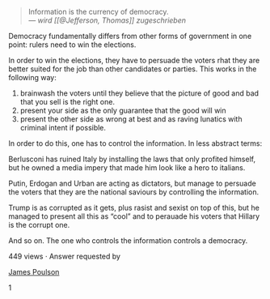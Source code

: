 > Information is the currency of democracy.
> <br>
> <cite> &mdash; wird [[@Jefferson, Thomas]] zugeschrieben</cite>



Democracy fundamentally differs from other forms of government in one point: rulers need to win the elections.

In order to win the elections, they have to persuade the voters rhat they are better suited for the job than other candidates or parties. This works in the following way:

1.  brainwash the voters until they believe that the picture of good and bad that you sell is the right one.
2.  present your side as the only guarantee that the good will win
3.  present the other side as wrong at best and as raving lunatics with criminal intent if possible.

In order to do this, one has to control the information. In less abstract terms:

Berlusconi has ruined Italy by installing the laws that only profited himself, but he owned a media impery that made him look like a hero to italians.

Putin, Erdogan and Urban are acting as dictators, but manage to persuade the voters that they are the national saviours by controlling the information.

Trump is as corrupted as it gets, plus rasist and sexist on top of this, but he managed to present all this as “cool” and to perauade his voters that Hillary is the corrupt one.

And so on. The one who controls the information controls a democracy.

449 views · Answer requested by

[James Poulson](/profile/James-Poulson)

1
